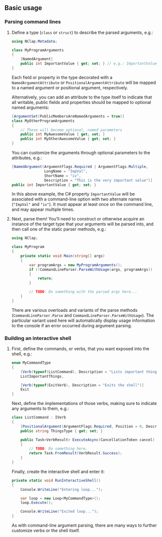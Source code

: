 ## Basic usage

### Parsing command lines

1. Define a type (`class` or `struct`) to describe the parsed arguments, e.g.:

    <!-- MdCompile: assembly=ParseExample -->
    ```csharp
    using NClap.Metadata;
    
    class MyProgramArguments
    {
        [NamedArgument]
        public int ImportantValue { get; set; } // e.g.: ImportantValue=10
    }
    ```

    Each field or property in the type decorated with a `NamedArgumentAttribute` or
    `PositionalArgumentAttribute` will be mapped to a named argument or positional argument, respectively.
    
    Alternatively, you can add an attribute to the type itself to indicate that all writable, public
    fields and properties should be mapped to optional named arguments:
    
    <!-- MdCompile: import=NClap.Metadata -->
    ```csharp
    [ArgumentSet(PublicMembersAreNamedArguments = true)]
    class MyOtherProgramArguments
    {
        // These will become optional, named parameters
        public int MyAwesomeValue { get; set; }
        public int MyOtherAwesomeValue { get; set; }
    }
    ```
    
    You can customize the arguments through optional parameters to the attributes, e.g.:

    <!-- MdCompile: wrapinclass=true, import=NClap.Metadata -->
    ```csharp
    [NamedArgument(ArgumentFlags.Required | ArgumentFlags.Multiple,
                   LongName = "ImpVal",
                   ShortName = "iv",
                   Description = "This is the very important value")]
    public int ImportantValue { get; set; }
    ```

    In this above example, the C# property `ImportantValue` will be associated with
    a command-line option with two alternate names (`"ImpVal"` and `"iv"`). It must
    appear at least once on the command line, and may appear multiple times.

2. Next, parse them!  You'll need to construct or otherwise acquire an instance of the target type that
   your arguments will be parsed into, and then call one of the static parser methods, e.g.:

    <!-- MdCompile: assembly=ParseExample, import=NClap.Parser -->
    ```csharp
    using NClap;
    
    class MyProgram
    {
        private static void Main(string[] args)
        {
            var programArgs = new MyProgramArguments();
            if (!CommandLineParser.ParseWithUsage(args, programArgs))
            {
                return;
            }

            // TODO: Do something with the parsed args here...
        }
    }
    ```

    There are various overloads and variants of the parse methods (`CommandLineParser.Parse` and
    `CommandLineParser.ParseWithUsage`).  The particular variant used here will automatically
    display usage information to the console if an error occurred during argument parsing.

### Building an interactive shell

1. First, define the commands, or verbs, that you want exposed into the shell, e.g.:

    <!-- MdCompile: assembly=ShellExample, import=NClap.Repl, import=NClap.Metadata -->
    ```csharp
    enum MyCommandType
    {
        [Verb(typeof(ListCommand), Description = "Lists important things")]
        ListImportantThings,

        [Verb(typeof(ExitVerb), Description = "Exits the shell")]
        Exit
    }
    ```

    Next, define the implementations of those verbs, making sure to indicate any arguments to them, e.g.:

    <!-- MdCompile: assembly=ShellExample, import=System.Threading, import=System.Threading.Tasks, import=NClap.Metadata -->
    ```csharp
    class ListCommand : IVerb
    {
        [PositionalArgument(ArgumentFlags.Required, Position = 0, Description = "Type of things to list")]
        public string ThingsType { get; set; }

        public Task<VerbResult> ExecuteAsync(CancellationToken cancel)
        {
            // TODO: Do something here.
            return Task.FromResult(VerbResult.Success);
        }
    }
    ```

    Finally, create the interactive shell and enter it:

    <!-- MdCompile: assembly=ShellExample, wrapinclass=true, import=NClap.Repl, import=System -->
    ```csharp
    private static void RunInteractiveShell()
    {
        Console.WriteLine("Entering loop...");

        var loop = new Loop<MyCommandType>();
        loop.Execute();

        Console.WriteLine("Exited loop...");
    }
    ```

    As with command-line argument parsing, there are many ways to further customize verbs or the
    shell itself.
